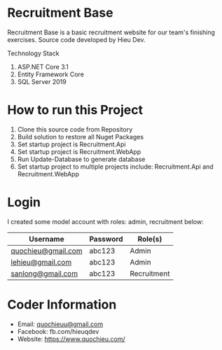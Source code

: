 # Recruitment Base
Recruitment Base is a basic recruitment website for our team's finishing exercises. Source code developed by Hieu Dev.

Technology Stack
1. ASP.NET Core 3.1
2. Entity Framework Core
3. SQL Server 2019

# How to run this Project
1. Clone this source code from Repository
2. Build solution to restore all Nuget Packages
3. Set startup project is Recruitment.Api
4. Set startup project is Recruitment.WebApp
5. Run Update-Database to generate database
6. Set startup project to multiple projects include: Recruitment.Api and Recruitment.WebApp

# Login
I created some model account with roles: admin, recruitment below:

Username | Password | Role(s)
-------- | -------- | --------
quochieu@gmail.com | abc123 | Admin
lehieu@gmail.com | abc123 | Admin
sanlong@gmail.com | abc123 | Recruitment

# Coder Information
* Email: quochieuu@gmail.com
* Facebook: fb.com/hieuqdev
* Website: https://www.quochieu.com/